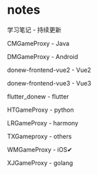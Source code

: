 # notes
学习笔记 - 持续更新

CMGameProxy - Java

DMGameProxy - Android

donew-frontend-vue2 - Vue2

donew-frontend-vue3 - Vue3

flutter_donew - flutter

HTGameProxy - python

LRGameProxy - harmony

TXGameproxy - others

WMGameProxy - iOS✔

XJGameProxy - golang
